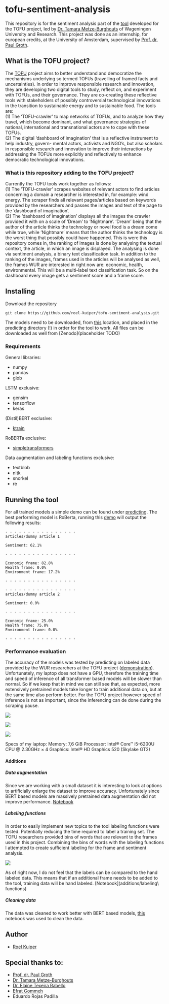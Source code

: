# tofu-sentiment-analysis

This repository is for the sentiment analysis part of the [tool](scraper.pgrond.nl) developed for the TOFU project, led by [Dr. Tamara Metze-Burghouts](https://www.linkedin.com/in/tamara-metze-0a9b354/) of Wageningen University and Research. This project was done as an internship, for european credits, at the University of Amsterdam, supervised by [Prof. dr. Paul Groth](https://github.com/pgroth).

## What is the TOFU project?

The [TOFU](https://www.wur.nl/en/Research-Results/Chair-groups/Social-Sciences/Public-Administration-and-Policy-Group/Research/Research-Projects-of-the-Public-Administration-and-Policy-Group/TOFU-Traveling-of-Framed-Facts-and-Uncertainties.htm) project aims to better understand and democratize the mechanisms underlying so termed
TOFUs (travelling of framed facts and uncertainties). In order to improve responsible research and
innovation, they are developing two digital tools to study, reflect on, and experiment with TOFUs, and
their governance. They are co-creating these reflective tools with stakeholders of possibly controversial technological innovations in the transition to sustainable energy and to sustainable food. The tools are: <br />
(1) The ‘TOFU-crawler’ to map networks of TOFUs, and to analyze how they travel, which become
dominant, and what governance strategies of national, international and transnational actors are to cope with these TOFUs. <br />
(2) The digital ‘dashboard of imagination’ that is a reflective instrument to help industry, govern-
mental actors, activists and NGO’s, but also scholars in responsible research and innovation to improve their interactions by addressing the TOFUs more explicitly and reflectively to enhance democratic technological innovations.

### What is this repository adding to the TOFU project?

Currently the TOFU tools work together as follows: <br />
(1) The ’TOFU-crawler’ scrapes websites of relevant actors to find articles concerning a domain a
researcher is interested in, for example: wind energy. The scraper finds all relevant pages/articles based on keywords provided by the researchers and passes the images and text of the page to the ’dashboard of imagination’. <br />
(2) The ’dashboard of imagination’ displays all the images the crawler provided it with on a scale
of ’Dream’ to ’Nightmare’. ’Dream’ being that the author of the article thinks the technology or novel
food is a dream come while true, while ’Nightmare’ means that the author thinks the technology is the
worst thing that possibly could have happened. This is were this repository comes in, the ranking of images is done by analysing the textual context, the article, in which an image is displayed. The analysing is done via sentiment analysis, a binary text classification task. In addition to the ranking of the images, frames used in the articles will be analysed as well, the frames WUR are interested in right now are: economic, health, environmental. This will be a multi-label text classification task. So on the dashboard every image gets a sentiment score and a frame score.

## Installing

Download the repository

```
git clone https://github.com/roel-kuiper/tofu-sentiment-analysis.git
```

The models need to be downloaded, from [this](https://drive.google.com/open?id=17s48ApEm3b6-MvCgT_HDNANQASBH6o27) location, and placed in the predicting directory (!) in order for the tool to work.
All files can be downloaded as well from [Zenodo](placeholder TODO)

### Requirements

General libraries:

* numpy
* pandas
* glob

LSTM exclusive:

* gensim
* tensorflow
* keras

(Distil)BERT exclusive:

* [ktrain](https://github.com/amaiya/ktrain)

RoBERTa exclusive:

* [simpletransformers](https://github.com/ThilinaRajapakse/simpletransformers)

Data augmentation and labeling functions exclusive:

* textblob
* nltk
* snorkel
* re

## Running the tool

For all trained models a simple demo can be found under [predicting](https://github.com/roel-kuiper/tofu-sentiment-analysis/predicting). 
The best performing model is RoBerta, running this [demo](https://github.com/roel-kuiper/tofu-sentiment-analysis/blob/master/predicting/RoBERTa%20predicting.ipynb) will output the following results:

```
- - - - - - - - - - - - - - - -
articles/dummy article 1

Sentiment: 62.1%

- - - - - - - - - - - - - - - -

Economic frame: 82.8%
Health frame: 0.0%
Environment frame: 17.2%

- - - - - - - - - - - - - - - -

- - - - - - - - - - - - - - - -
articles/dummy article 2

Sentiment: 0.0%

- - - - - - - - - - - - - - - -

Economic frame: 25.0%
Health frame: 75.0%
Environment frame: 0.0%

- - - - - - - - - - - - - - - -
```

### Performance evaluation

The accuracy of the models was tested by predicting on labeled data provided by the WUR researchers at the TOFU project ([demonstration](evaluation/predictwur.ipynb)). Unfortunately, my laptop does not have a GPU, therefore the training time and speed of inference of all transformer based models will be slower than normal. So if we keep that in mind we can still see that, as expected, more extensively pretrained models take longer to train additional data on, but at the same time also perform better. For the TOFU project however speed of inference is not as important, since the inferencing can de done during the scraping pause. 


![](evaluation/trainingtime.png)

![](evaluation/inference.png)

![](evaluation/accuracy.png)

Specs of my laptop:
Memory: 7,6 GiB
Processor: Intel® Core™ i5-6200U CPU @ 2.30GHz × 4 
Graphics: Intel® HD Graphics 520 (Skylake GT2)
#### Additions

##### Data augmentation
Since we are working with a small dataset it is interesting to look at options to artificially enlarge the dataset to improve accuracy. Unfortunately since BERT based models are massively pretrained data augmentation did not improve performance. [Notebook](additions/augmentation)

##### Labeling functions
In order to easily implement new topics to the tool labeling functions were tested. Potentially reducing the time required to label a training set. The TOFU researchers provided bins of words that are relevant to the frames used in this project. Combining the bins of words with the labeling functions I attempted to create sufficient labeling for the frame and sentiment analysis.

![](evaluation/lf.png)

As of right now, I do not feel that the labels can be compared to the hand labeled data. This means that if an additional frame needs to be added to the tool, training data will be hand labeled. [Notebook](additions/labeling\ functions)
##### Cleaning data
The data was cleaned to work better with BERT based models, [this](https://www.kaggle.com/kyakovlev/preprocessing-bert-public) notebook was used to clean the data.
## Author

* [Roel Kuiper](https://github.com/roel-kuiper)


## Special thanks to:

* [Prof. dr. Paul Groth](https://github.com/pgroth)
* [Dr. Tamara Metze-Burghouts](https://www.linkedin.com/in/tamara-metze-0a9b354/)
* [Dr. Elaine Texeira Rabello](https://www.linkedin.com/in/erabello/)
* [Efrat Gommeh](https://www.linkedin.com/in/efrat-gommeh-86267313/)
* Eduardo Rojas Padilla


